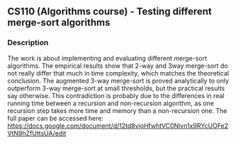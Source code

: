 ## CS110 (Algorithms course) - Testing different merge-sort algorithms

### Description
The work is about implementing and evaluating different merge-sort algorithms. The empirical results show that 2-way and 3way merge-sort do not really differ that much in time complexity, which matches the theoretical conclusion. The augmented 3-way merge-sort is proved analytically to only outperform 3-way merge-sort at small thresholds, but the practical results say otherwise. This contradiction is probably due to the differences in real running time between a recursion and non-recursion algorithm, as one recursion step takes more time and memory than a non-recursion one.
The full paper can be accessed here: https://docs.google.com/document/d/12td8vjoHfwhtVC0Nivn1x9RYcUOFe2VtN9hZfUttsUA/edit
